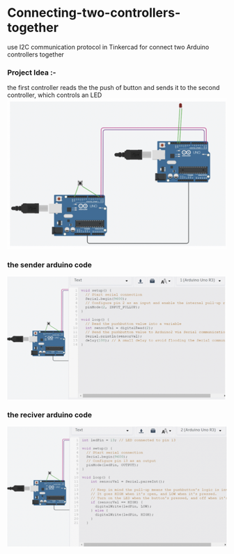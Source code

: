 # Connecting-two-controllers-together
use I2C communication protocol in Tinkercad for connect two Arduino controllers together 
### Project Idea :-
the first controller reads the the push of button and sends it to the second controller, which controls an LED
![picture](Tinkercad.jpg)

 ### the sender arduino code 
![picture](Sender-Arduino.jpg)


 ### the reciver arduino code
 ![picture](Reciver-Arduino.jpg)
